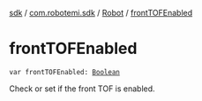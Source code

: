 [sdk](../../index.md) / [com.robotemi.sdk](../index.md) / [Robot](index.md) / [frontTOFEnabled](./front-t-o-f-enabled.md)

# frontTOFEnabled

`var frontTOFEnabled: `[`Boolean`](https://kotlinlang.org/api/latest/jvm/stdlib/kotlin/-boolean/index.html)

Check or set if the front TOF is enabled.

